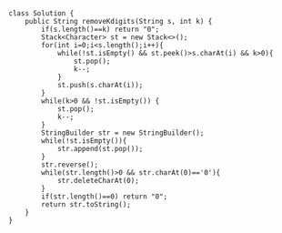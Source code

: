 ##
    class Solution {
        public String removeKdigits(String s, int k) {
            if(s.length()==k) return "0";
            Stack<Character> st = new Stack<>();
            for(int i=0;i<s.length();i++){
                while(!st.isEmpty() && st.peek()>s.charAt(i) && k>0){
                    st.pop();
                    k--;
                }
                st.push(s.charAt(i));
            }
            while(k>0 && !st.isEmpty()) {
                st.pop();
                k--;
            }
            StringBuilder str = new StringBuilder();
            while(!st.isEmpty()){
                str.append(st.pop());
            }
            str.reverse();
            while(str.length()>0 && str.charAt(0)=='0'){
                str.deleteCharAt(0);  
            }
            if(str.length()==0) return "0";
            return str.toString();
        }
    }